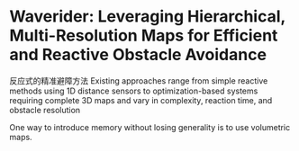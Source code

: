 # Waverider: Leveraging Hierarchical, Multi-Resolution Maps  for Efficient and Reactive Obstacle Avoidance
反应式的精准避障方法
Existing approaches range from simple reactive methods using 1D distance sensors to optimization-based systems requiring complete 3D maps and vary in complexity, reaction time, and obstacle resolution

One way to introduce memory without losing generality is to use volumetric maps.